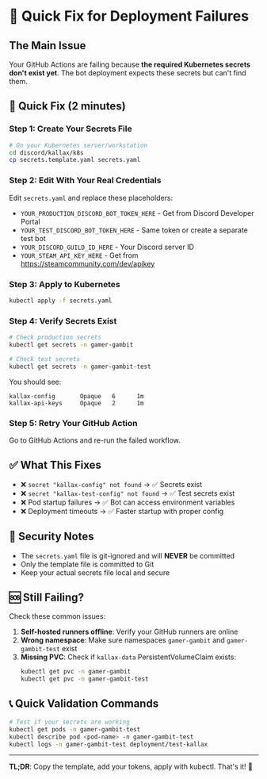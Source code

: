 # 🚀 Quick Fix for Deployment Failures

## The Main Issue
Your GitHub Actions are failing because **the required Kubernetes secrets don't exist yet**. The bot deployment expects these secrets but can't find them.

## 🔧 Quick Fix (2 minutes)

### Step 1: Create Your Secrets File
```bash
# On your Kubernetes server/workstation
cd discord/kallax/k8s
cp secrets.template.yaml secrets.yaml
```

### Step 2: Edit With Your Real Credentials
Edit `secrets.yaml` and replace these placeholders:
- `YOUR_PRODUCTION_DISCORD_BOT_TOKEN_HERE` - Get from Discord Developer Portal
- `YOUR_TEST_DISCORD_BOT_TOKEN_HERE` - Same token or create a separate test bot
- `YOUR_DISCORD_GUILD_ID_HERE` - Your Discord server ID
- `YOUR_STEAM_API_KEY_HERE` - Get from https://steamcommunity.com/dev/apikey

### Step 3: Apply to Kubernetes
```bash
kubectl apply -f secrets.yaml
```

### Step 4: Verify Secrets Exist
```bash
# Check production secrets
kubectl get secrets -n gamer-gambit

# Check test secrets  
kubectl get secrets -n gamer-gambit-test
```

You should see:
```
kallax-config       Opaque   6      1m
kallax-api-keys     Opaque   2      1m
```

### Step 5: Retry Your GitHub Action
Go to GitHub Actions and re-run the failed workflow.

## ✅ What This Fixes

- ❌ `secret "kallax-config" not found` → ✅ Secrets exist
- ❌ `secret "kallax-test-config" not found` → ✅ Test secrets exist  
- ❌ Pod startup failures → ✅ Bot can access environment variables
- ❌ Deployment timeouts → ✅ Faster startup with proper config

## 🔐 Security Notes

- The `secrets.yaml` file is git-ignored and will **NEVER** be committed
- Only the template file is committed to Git
- Keep your actual secrets file local and secure

## 🆘 Still Failing?

Check these common issues:

1. **Self-hosted runners offline**: Verify your GitHub runners are online
2. **Wrong namespace**: Make sure namespaces `gamer-gambit` and `gamer-gambit-test` exist
3. **Missing PVC**: Check if `kallax-data` PersistentVolumeClaim exists:
   ```bash
   kubectl get pvc -n gamer-gambit
   kubectl get pvc -n gamer-gambit-test
   ```

## 📞 Quick Validation Commands

```bash
# Test if your secrets are working
kubectl get pods -n gamer-gambit-test
kubectl describe pod <pod-name> -n gamer-gambit-test
kubectl logs -n gamer-gambit-test deployment/test-kallax
```

---

**TL;DR**: Copy the template, add your tokens, apply with kubectl. That's it! 🎉
